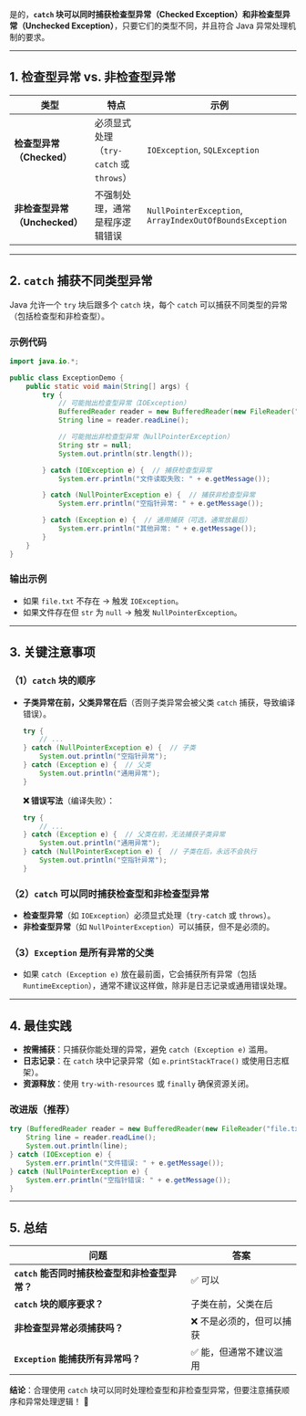 是的，**`catch` 块可以同时捕获检查型异常（Checked Exception）和非检查型异常（Unchecked Exception）**，只要它们的类型不同，并且符合 Java 异常处理机制的要求。  

---

## **1. 检查型异常 vs. 非检查型异常**
| 类型 | 特点 | 示例 |
|------|------|------|
| **检查型异常（Checked）** | 必须显式处理（`try-catch` 或 `throws`） | `IOException`, `SQLException` |
| **非检查型异常（Unchecked）** | 不强制处理，通常是程序逻辑错误 | `NullPointerException`, `ArrayIndexOutOfBoundsException` |

---

## **2. `catch` 捕获不同类型异常**
Java 允许一个 `try` 块后跟多个 `catch` 块，每个 `catch` 可以捕获不同类型的异常（包括检查型和非检查型）。  

### **示例代码**
```java
import java.io.*;

public class ExceptionDemo {
    public static void main(String[] args) {
        try {
            // 可能抛出检查型异常（IOException）
            BufferedReader reader = new BufferedReader(new FileReader("file.txt"));
            String line = reader.readLine();

            // 可能抛出非检查型异常（NullPointerException）
            String str = null;
            System.out.println(str.length());

        } catch (IOException e) {  // 捕获检查型异常
            System.err.println("文件读取失败: " + e.getMessage());

        } catch (NullPointerException e) {  // 捕获非检查型异常
            System.err.println("空指针异常: " + e.getMessage());

        } catch (Exception e) {  // 通用捕获（可选，通常放最后）
            System.err.println("其他异常: " + e.getMessage());
        }
    }
}
```

### **输出示例**
- 如果 `file.txt` 不存在 → 触发 `IOException`。
- 如果文件存在但 `str` 为 `null` → 触发 `NullPointerException`。

---

## **3. 关键注意事项**
### **（1）`catch` 块的顺序**
- **子类异常在前，父类异常在后**（否则子类异常会被父类 `catch` 捕获，导致编译错误）。  
  ```java
  try {
      // ...
  } catch (NullPointerException e) {  // 子类
      System.out.println("空指针异常");
  } catch (Exception e) {  // 父类
      System.out.println("通用异常");
  }
  ```
  **❌ 错误写法**（编译失败）：
  ```java
  try {
      // ...
  } catch (Exception e) {  // 父类在前，无法捕获子类异常
      System.out.println("通用异常");
  } catch (NullPointerException e) {  // 子类在后，永远不会执行
      System.out.println("空指针异常");
  }
  ```

### **（2）`catch` 可以同时捕获检查型和非检查型异常**
- **检查型异常**（如 `IOException`）必须显式处理（`try-catch` 或 `throws`）。  
- **非检查型异常**（如 `NullPointerException`）可以捕获，但不是必须的。  

### **（3）`Exception` 是所有异常的父类**
- 如果 `catch (Exception e)` 放在最前面，它会捕获所有异常（包括 `RuntimeException`），通常不建议这样做，除非是日志记录或通用错误处理。

---

## **4. 最佳实践**
- **按需捕获**：只捕获你能处理的异常，避免 `catch (Exception e)` 滥用。  
- **日志记录**：在 `catch` 块中记录异常（如 `e.printStackTrace()` 或使用日志框架）。  
- **资源释放**：使用 `try-with-resources` 或 `finally` 确保资源关闭。  

### **改进版（推荐）**
```java
try (BufferedReader reader = new BufferedReader(new FileReader("file.txt"))) {
    String line = reader.readLine();
    System.out.println(line);
} catch (IOException e) {
    System.err.println("文件错误: " + e.getMessage());
} catch (NullPointerException e) {
    System.err.println("空指针错误: " + e.getMessage());
}
```

---

## **5. 总结**
| 问题 | 答案 |
|------|------|
| **`catch` 能否同时捕获检查型和非检查型异常？** | ✅ 可以 |
| **`catch` 块的顺序要求？** | 子类在前，父类在后 |
| **非检查型异常必须捕获吗？** | ❌ 不是必须的，但可以捕获 |
| **`Exception` 能捕获所有异常吗？** | ✅ 能，但通常不建议滥用 |

**结论**：合理使用 `catch` 块可以同时处理检查型和非检查型异常，但要注意捕获顺序和异常处理逻辑！ 🚀